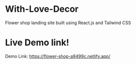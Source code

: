 # With-Love-Decor
Flower shop landing site built using React.js and Tailwind CSS

# Live Demo link!

Demo Link: https://flower-shop-a9499c.netlify.app/
